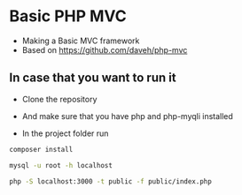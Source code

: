 # Basic PHP MVC

- Making a Basic MVC framework
- Based on https://github.com/daveh/php-mvc

## In case that you want to run it
- Clone the repository
- And make sure that you have php and php-myqli installed

- In the project folder run 

```bash
composer install
```

```bash
mysql -u root -h localhost
```

```bash
php -S localhost:3000 -t public -f public/index.php
```